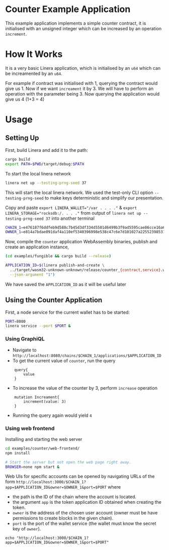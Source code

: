 <!-- cargo-rdme start -->

# Counter Example Application

This example application implements a simple counter contract, it is initialised with an 
unsigned integer which can be increased by an operation `increment`.

# How It Works

It is a very basic Linera application, which is initialised by an `u64` which can be increamented 
by an `u64`.

For example if contract was initialised with 1, querying the contract would give us 1. Now if we want 
`increament` it by 3. We will have to perform an operation with the parameter being 3. Now querying the
application would give us 4 (1+3 = 4)

# Usage

## Setting Up

First, build Linera and add it to the path:

```bash
cargo build
export PATH=$PWD/target/debug:$PATH
```

To start the local linera network

```bash
linera net up --testing-prng-seed 37
```

This will start the local linera network. We used the
test-only CLI option `--testing-prng-seed` to make keys deterministic and simplify our
presentation.

Copy and paste `export LINERA_WALLET="/var . . . ."` & `export LINERA_STORAGE="rocksdb:/. . . ."` from output of `linera net up --testing-prng-seed 37` into another terminal

```bash
CHAIN_1=e476187f6ddfeb9d588c7b45d3df334d5501d6499b3f9ad5595cae86cce16a65
OWNER_1=e814a7bdae091daf4a110ef5340396998e538c47c6e7d101027a225523985316
```

Now, compile the `counter` application WebAssembly binaries, publish and create an application instance,

```bash
(cd examples/fungible && cargo build --release)

APPLICATION_ID=$(linera publish-and-create \
  ../target/wasm32-unknown-unknown/release/counter_{contract,service}.wasm \
  --json-argument "1")
```

We have saved the `APPLICATION_ID` as it will be useful later

## Using the Counter Application

First, a node service for the current wallet has to be started:

```bash
PORT=8080
linera service --port $PORT &
```

### Using GraphiQL

- Navigate to `http://localhost:8080/chains/$CHAIN_1/applications/$APPLICATION_ID`
- To get the current value of `counter`, run the query
```
    query{
        value
    }
```
- To increase the value of the counter by 3, perform `increase` operation
```
    mutation Increament{
        increment(value: 3)
    }
```
- Running the query again would yield `4`


### Using web frontend

Installing and starting the web server 

```bash
cd examples/counter/web-frontend/
npm install

# Start the server but not open the web page right away.
BROWSER=none npm start &
```

Web UIs for specific accounts can be opened by navigating URLs of the form
`http://localhost:3000/$CHAIN_1?app=$APPLICATION_ID&owner=$OWNER_1&port=$PORT` where
- the path is the ID of the chain where the account is located.
- the argument `app` is the token application ID obtained when creating the token.
- `owner` is the address of the chosen user account (owner must be have permissions to create blocks in the given chain).
- `port` is the port of the wallet service (the wallet must know the secret key of `owner`).


`echo "http://localhost:3000/$CHAIN_1?app=$APPLICATION_ID&owner=$OWNER_1&port=$PORT"`

<!-- cargo-rdme end -->

